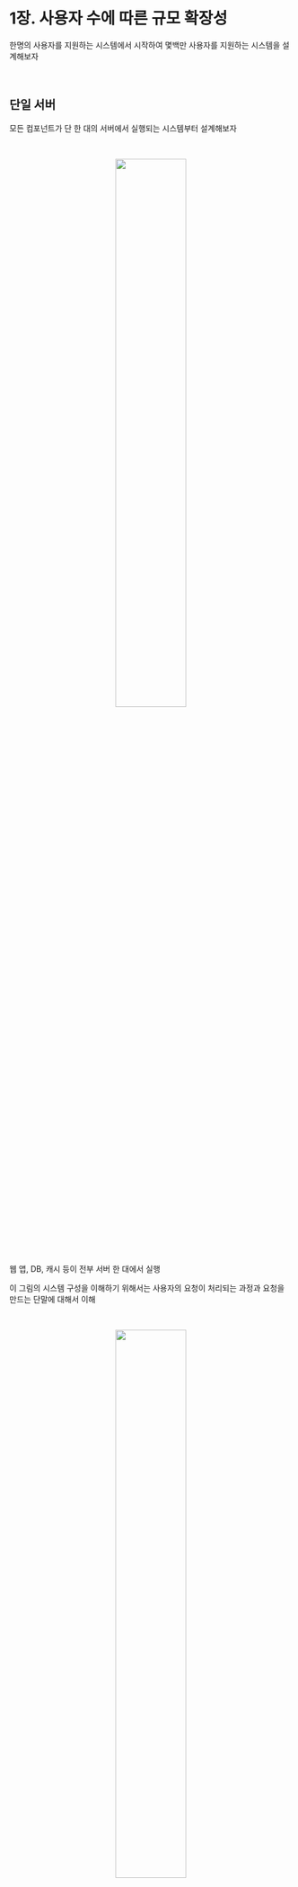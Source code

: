 # 1장. 사용자 수에 따른 규모 확장성

한명의 사용자를 지원하는 시스템에서 시작하여 몇백만 사용자를 지원하는 시스템을 설계해보자

<br>

## 단일 서버

모든 컴포넌트가 단 한 대의 서버에서 실행되는 시스템부터 설계해보자

<br>

<p align="center"><img src="./images/1_1.png" width="50%"></p>

웹 앱, DB, 캐시 등이 전부 서버 한 대에서 실행

이 그림의 시스템 구성을 이해하기 위해서는 사용자의 요청이 처리되는 과정과 요청을 만드는 단말에 대해서 이해

<br>

<p align="center"><img src="./images/1_2.png" width="50%"></p>

사용자의 요청 흐름

1. 사용자는 도메인 이름(api.mysite.com)을 이용하여 웹사이트에 접속

    이 접속을 위해서는 도메인 이름을 DNS에 질의하여 IP 주소로 변환하는 과정 필요

    DNS는 보통 제3 사업자(써드파티)가 제공하는 유료 서비스를 이용

2. DNS 조회 결과로 IP 주소 반환

3. 해당 IP 주소로 HTTP 요청이 전달

4. 요청을 받은 웹 서버는 HTML 페이지나 JSON 형태의 응답을 반환

<br>

실제 요청이 어디서 오는지 살펴보자

웹 앱과 모바일 앱과 구분

- 웹 애플리케이션

    비즈니스 로직, 데이터 저장 등을 처리하기 위해서는 서버 구현용 언어(자바, 파이썬 등)를 사용

    프레젠테이션 용으로는 클라이언트 구현용 언어(HTML, 자바스크립트 등)를 사용

<br>

- 모바일 앱

    모바일 앱과 웹 서버 간 통신을 위해서는 HTTP 프로토콜을 이용

    반환 응답 데이터 포맷은 보통 JSON

<br>

## 데이터베이스

사용자가 늘면 서버 하나로는 부족하기에 여러 서버가 필요

<br>

<p align="center"><img src="./images/1_3.png" width="50%"></p>

하나는 웹/모바일 트래픽 처리 용도, 다른 하나는 DB 용도

웹 계층과 데이터 계층을 분리하면 그 각각을 독립적으로 확장 가능

<br>

### 어떤 DB를 사용할 것인가

RDBMS VS NoSQL

- RDBMS

    MySQL, 오라클, PostgreSQL ...

    자료를 테이블과 열, 칼럼으로 표현

    SQL을 사용하여 여러 테이블에 있는 데이터를 그 관계에 따라 join하여 합칠 수 있음

- NoSQL

    Cassandra, MongoDB, DynamoDB ...

    key-value store, graph store, column store, document store

    join 연산 지원 X

<br>

NoSQL이 바람직한 조건

- 아주 낮은 응답 지연시간이 필요

- 다루는 데이터가 비정형

- 데이터(JSON, YAML ...)를 직렬화(serialize), 역직렬화(deserialize)를 하기만 하면 되는 경우

- 아주 많은 양의 데이터를 저장할 필요

<br>

## 수직적 규모 확장 VS 수평적 규모 확장

수직적 규모 확장 = scale up

- `서버에 고사양 자원(더 좋은 CPU, 더 많은 RAM ...)을 추가하는 행위`

- 서버로 유입되는 트래픽의 양이 적을 때

- 단순함

- 한 대의 서버에 CPU나 메모리를 무한대로 증설할 방법 X

- 장애에 대한 자동 복구(failover) 방안이나 다중화 방안 제시 X

<br>

수평적 규모 확장 = scale out

- `더 많은 서버를 추가하여 성능을 개선하는 행위`

- 대규모 애플리케이션을 지원하는 것에 적절

<br>

### 로드밸런서

부하 분산 집합에 속한 웹 서버들에게 `트래픽 부하를 고르게 분산하는 역할`

<br>

<p align="center"><img src="./images/1_4.png" width="50%"></p>

사용자는 로드밸런서의 공개 IP 주소로 접속

따라서, 웹 서버는 클라이언트의 접속을 직접 처리하지 않음

보안을 위해 서버 간 통신은 사설 IP 주소가 이용됨

사설 IP 주소란 같은 네트워크에 속한 서버 사이의 통신에만 쓰일 수 있는 IP 주소로 인터넷을 통해서는 접속 불가

로드밸런서는 웹 서버와 통신하기 위해 이 사설 주소를 이용

<br>

부하 분산 집합에 또 하나의 웹 서버를 추가하고 나면 failover 문제는 해소되고, 가용성은 향상

- 서버 1이 다운되면 모든 트래픽은 서버 2로 전송 -> 웹 사이트 전체가 다운되는 일 방지

- 트래픽이 가파르게 증가하면 로드밸런서로 대처 가능

<br>

### 데이터베이스 다중화

서버 사이에 Master-Slave 관계를 설정하고 원본은 master에 사본은 slave에 저장

Write는 Master에서만 지원

Slave DB는 Master DB로부터 사본을 전달받고 Read만 지원

INSERT, DELETE, UPDATE (SELECT를 제외한 DML)은 Master DB로만 전달

대부분의 애플리케이션은 Read의 비중이 훨씬 높음

따라서, Slave DB 수가 더 많음

<br>

<p align="center"><img src="./images/1_5.png" width="50%"></p>

<br>

다중화의 이득

- 더 나은 성능
  
    Master-Slave로 나뉘어 분산 처리

    병렬로 처리될 수 있는 query의 수가 늘어나기에 성능 up

- 안정성

    지역적으로 떨어진 여러 장소에 다중화함으로써 데이터 보존

- 가용성

    하나의 DB 서버에 장애가 발생하더라도 다른 서버에 있는 데이터를 가져와 사용

<br>

DB 서버 가운데 하나가 다운되면 어떤 일이 벌어지는가?

- Slave가 1대인데 다운된 경우라면, Read는 한시적으로 모두 Master에게 전달

    바로 새로운 Slave DB가 장애 서버를 대체

- Master가 다운되면 다른 Slave가 Master를 대체

    production 환경에서 Slave에 보관된 데이터가 최신 상태가 아니면?

    없는 데이터는 복구 스크립트를 돌려서 추가

    다중 마스터나 원형 다중화 방식을 도입하면 도움이 될 수 있지만 매우 복잡

<br>

<br>

<p align="center"><img src="./images/1_6.png" width="50%"></p>

1. 사용자는 DNS로부터 로드밸런서의 공개 IP 주소를 받음

2. 사용자는 해당 IP 주소를 사용해 로드밸런스에 접속

3. HTTP 요청은 서버 1이나 서버 2에 전달

4. 웹 서버는 사용자의 데이터를 Slave DB에서 읽음

5. 웹 서버는 SELECT를 제외한 DML을 Master DB로 전달

<br>

응답 시간을 개선하기 위해 캐시와 CDN을 추가해보자

<br>

## 캐시

캐시는 값비싼 연산 결과 또는 자주 참조되는 데이터를 메모리에 두고 뒤 이은 요청이 빨리 처리될 수 있도록 하는 저장소

웹 페이지를 새로고침할 때마다 표시할 데이터를 가져오기 위해 한 번 이상의 DB 호출이 발생

애플리케이션의 성능은 DB를 얼마나 자주 호출하느냐에 크게 좌우

캐시는 해당 문제를 완화할 수 있음

<br>

### 캐시 계층

캐시 계층은 데이터가 잠시 보관되는 곳으로 DB보다 훨씬 빠름

별도의 캐시 계층은 성능 개선 + DB 부하 줄임

<br>

<br>

<p align="center"><img src="./images/1_7.png" width="50%"></p>

1. 요청받은 웹 서버는 캐시에 응답이 저장되어 있는지 확인

2. 저장되어 있다면 해당 데이터를 클라이언트에게 반환

3. 저장되어 있지 않다면 DB query를 통해 데이터를 찾아 캐시에 저장한 뒤 클라이언트에게 반환

이런 캐시 전략을 읽기 주도형 캐시 전략이라고 부름

다양한 캐시 전략이 존재하고 캐시할 데이터 종류, 크기, 액세스 패턴에 맞는 캐시 전략을 선택

<br>

캐시 서버를 이용하는 방법은 캐시 서버들이 제공하는 API를 활용

### 캐시 사용시 유의점

- `캐시는 어떤 상황에 바람직한가?`
  
    캐시는 데이터 갱신은 자주 일어나지 않고, 참조는 빈번하게 일어나면 고려

<br>

- `어떤 데이터를 캐시에 두어야 하는가?`

    캐시는 휘발성 메모리에 두므로 영속적으로 보관할 데이터는 캐시에 X

<br>

- `캐시에 보관된 데이터는 어떻게 만료되는가?`

    만료된 데이터는 캐시에서 삭제

    이에 대한 캐시 정책 마련이 필요

<br>

- `일관성은 어떻게 유지되는가?`

    DB와 캐시의 데이터가 일치하는지 여부가 중요

    여러 지역으로 시스템을 확장하는 경우 DB와 캐시의 일관성을 유지하기는 어려운 문제

    페이스북의 논문 Scaling Memcache at FaceBook 논문을 참고해보자

<br>

- `장애에는 어떻게 대처할 것인가?`

    캐시를 한 대만 두는 경우 SPOF(단일 장애 지점)이 되어버릴 가능성 존재

    SPOF란 어떤 특정 지점에서의 장애가 전체 시스템의 동작을 중단시켜버릴 수 있는 경우를 의미

    SPOF를 피하려면 여러 지역에 걸쳐 캐시 서버를 분산

<br>

- `캐시 메모리는 얼마나 크게 잡을 것인가?`

    너무 작으면 데이터가 너무 자주 캐시에서 밀려나 성능 저하

    캐시를 과할당해서 문제 해결

<br>

- `데이터 방출 정책은 무엇인가?`

    데이터 방출 정책이란 캐시가 꽉 찼을 때 추가 데이터를 넣어야 하는 경우 기존 데이터를 내보내는 것

    LRU(Least Recently Used) 사용

    LFU나 FIFO도 존재

<br>

## CDN(콘텐츠 전송 네트워크)

`CDN은 정적 콘텐츠를 전송하는 데 쓰이는 지리적으로 분산된 서버의 네트워크`

이미지, 비디오, CSS, JS 파일 등을 캐시할 수 있음

<br>

CDN은 어떻게 동작하나?

어떤 사용자가 웹사이트를 방문하면 그 사용자에게 가장 가까운 CDN 서버가 정적 콘텐츠를 전달

멀면 멀수록 천천히 로드

<br>

<p align="center"><img src="./images/1_9.png" width="50%"></p>

<p align="center"><img src="./images/1_10.png" width="50%"></p>

1. 사용자 A가 이미지 URL을 이용해 image.png에 접근

2. CDN 서버의 캐시에 해당 이미지가 없으면 원본 서버에 요청하여 파일을 가져옴

    웹 서버, S3 ...

3. 원본 서버가 파일을 CDN 서버에 반환

4. CDN 서버는 파일을 캐시하고 사용자 A에게 반환

    이미지는 원본 서버에서 올 때 HTTP 헤더에 적힌 TTL(Time To Live)에 명시된 시간이 끝날 때까지 캐시

5. 사용자 B가 같은 이미지에 대한 요청을 CDN 서버에 전송

6. 만료되지 않은 이미지에 대한 요청은 캐시를 통해 처리

<br>

### CDN 사용시 고려해야 할 사항

- 비용

    CDN으로 들어가고 나가는 데이터 전송 양에 따라 요금 측정

<br>

- 적절한 만료 시한 설정

    시의성이 중요한 콘텐츠의 경우 만료 시점 설정 중요

    너무 길면 신선도가 떨어지고, 너무 짧으면 원본 서버에 자주 접속해야 함

<br>

- CDN 장애에 대한 대처 방안

    CDN 자체가 죽었을 경우 웹사이트/애플리케이션이 어떻게 동작해야 하는지 고려

    해당 문제를 감지하여 원본 서버로부터 직접 콘텐츠를 가져오도록 구성

<br>

- 콘텐츠 무효화 방법

    아직 만료되지 않은 콘텐츠라고 하더라도 아래 방법 중 하나를 사용하면 CDN에서 제거 가능

    - CDN 사업자가 제공하는 API를 이용하여 콘텐츠 무효화
  
    - 콘텐츠의 다른 버전을 서비스하도록 오브젝트 버저닝 이용

<br>

<br>

<p align="center"><img src="./images/1_11.png" width="50%"></p>

변화된 부분

- 정적 콘텐츠는 더이상 웹 서버를 통해 서비스되지 않으며, CDN을 통해 제공

- 캐시가 DB의 부하를 줄여줌

<br>

## 무상태(stateless) 웹 계층

이제 웹 계층을 수평적으로 확장하는 방법을 고민할 차례

상태 정보(사용자 세션 데이터와 같은)를 웹 계층에서 제거해야 함

상태 정보를 RDBMS나 NoSQL같은 지속성 저장소에 보관하고 필요할 때 가져오게끔

이렇게 구성된 웹 계층을 무상태 웹 계층이라고 부름

<br>

### 상태 정보 의존적인 아키텍처

상태 정보를 보관하는 서버와 그렇지 않은 서버 사이의 차이가 존재

상태 정보를 보관하는 서버는 클라이언트 정보를 유지하여 요청들 사이에 공유되도록 함

무상태 서버에는 이런 장치 X

<br>

<p align="center"><img src="./images/1_12.png" width="50%"></p>

각각 사용자를 인증하기 위해 자신의 상태 정보가 있는 서버에 요청해야 하는 것이 문제

로드밸런서가 이를 지원하기 위해 고정 세션이라는 기능을 제공하지만 로드밸런서에 부담을 줌

<br>

### 무상태 아키텍처

<br>

<p align="center"><img src="./images/1_13.png" width="50%"></p>

이 구조는 사용자로부터 HTTP 요청은 어떤 웹 서버로도 전달 가능

웹 서버가 상태 정보가 필요할 경우 공유 저장소로부터 데이터를 가져옴

따라서 상태 정보는 웹 서버로부터 물리적으로 분리

이런 구조는 단순하고, 안정적이고, 규모 확장이 쉬움

<br>

<p align="center"><img src="./images/1_14.png" width="50%"></p>

세션 데이터를 웹 계층에서 분리하고 지속성 데이터 보관소에 저장하도록 만듦

이 공유 저장소는 RDBMS or Memcached/Redis 같은 캐시 시스템 or NoSQL

여기서는 NoSQL을 사용하였는데 규모 확장이 간편해서

(1)의 자동 규모 확장(AutoScaling)은 트래픽 양에 따라 웹 서버를 자동으로 추가하거나 삭제하는 기능

상태 정보가 웹 서버들로부터 제거됐으므로, 트래픽 양에 따라 웹 서버를 넣거나 빼기만 하면 자동으로 규모를 확장할 수 있음

<br>

## 데이터 센터

<br>

<p align="center"><img src="./images/1_15.png" width="50%"></p>

장애가 없는 상황에서 사용자는 가장 가까운 데이터 센터로 안내, 이를 지리적 라우팅이라고 부름

geoDNS는 사용자의 위치에 따라 도메인 이름을 어떤 IP 주소로 변환할지 결정할 수 있도록 해주는 DNS 서비스

<br>

<p align="center"><img src="./images/1_16.png" width="50%"></p>

데이터 센터 중 하나에 심각한 장애가 발생하면 모든 트래픽은 장애가 없는 데이터 센터로 전송

<br>

다중 데이터센터 아키텍처를 만드려면 몇 가지를 해결해야 함

- 트래픽 우회

    올바른 데이터 센터로 트래픽을 보내는 효과적인 방법을 찾아야 함

<br>

- 데이터 동기화

    데이터센터마다 별도의 DB를 사용하고 있지만 failover되어 트래픽이 다른 DB로 우회된다고 해도

    해당 데이터센터에는 찾는 데이터가 없을수도

    데이터를 여러 데이터센터에 걸쳐 다중화하는 것으로 해결

<br>

- 테스트와 배포

    여러 데이터센터를 사용하도록 시스템이 구성된 상황이라면 여러 위치에서 테스트를 해봐야 함

<br>

시스템을 더 큰 규모로 확장하기 위해서는 시스템의 컴포넌트를 분리하여 각기 독립적으로 확장될 수 있도록 해야 함

`메시지 큐는 많은 실제 분산 시스템이 해당 문제를 풀기 위해 사용하는 핵심 전략 중 하나`

<br>

## 메시지 큐

`메시지 큐는 메시지의 무손실(메시지 큐에 일단 보관된 메시지는 소비자가 꺼낼 때까지 안전히 보관된다는 특성)을 보장하는 비동기 통신을 지원하는 컴포넌트`

메시지의 버퍼 역할(모아서 쌓아 놓음)을 하며 비동기적으로 전송

생산자 또는 발행자(producer/publisher)라고 불리는 입력 서비스가 메시지를 만들어서 메시지 큐에 발행(publish)

큐에는 보통 소비자 또는 구독자(consumer/subscriber)라 불리는 서비스 혹은 서버가 연결되어 있는데 메시지를 받아 그에 맞는 동작을 수행하는 역할

 <br>

<p align="center"><img src="./images/1_17.png" width="50%"></p>

<br>

메시지 큐를 이용하면 서비스 또는 서버 간의 결합이 느슨해져서 안정적 애플리케이션을 구성하기 좋음

생산자는 소비자 프로세스가 다운되어 있어도 발행이 가능하고 소비자는 생산자 서비스가 가용한 상태가 아니더라도 메시지 수신이 가능

<br>

이미지의 크로핑, 샤프닝, 블러링 등을 지원하는 사진 보정 애플리케이션을 만든다고 하자

이런 보정은 시간이 오래걸리는 프로세스이므로 비동기적으로 처리하면 편함

<br>

<p align="center"><img src="./images/1_18.png" width="50%"></p>

웹 서버는 사진 보정 작업을 메시지 큐에 넣고

사진 보정 작업 프로세스들은 이 작업을 메시지 큐에 꺼내어 비동기적으로 완료

<br>

## 로그, 메트릭 그리고 자동화

사업 규모가 커지면 로그, 메트릭, 자동화는 필수

- 로그

    에러 로그를 모니터링하는 것은 중요

    시스템의 오류와 문제를 찾을 수 있기 떄문

    로그를 단일 서비스로 모아주는 도구를 활용

<br>

- 메트릭

    사업 현황에 관한 유용한 정보를 얻을 수 있고, 시스템의 현재 상태를 파악

    호스트 단위 메트릭(CPU, 메모리, 디스크 I/O ...)

    종합 메트릭(DB 계층의 성능, 캐시 계층의 성능 ...)

    핵심 비즈니스 메트릭(일별 능동 사용자, 수익 ...)

<br>

- 자동화

    생산성을 높이기 위해 사용

    CI/CD

<br>

### 메시지 큐, 로그, 메트릭, 자동화 등을 반영하여 수정한 설계안

<br>

<p align="center"><img src="./images/1_19.png" width="50%"></p>

<br>

## DB의 규모 확장

DB의 규모를 확장하는 두가지 접근법

- 수직적 규모 확장법(scale up)

- 수평적 규모 확장법(scale out)

### 수직적 확장

`서버에 고사양 자원(더 좋은 CPU, 더 많은 RAM ...)을 추가하는 행위`

CPU, RAM 등을 무한 증설 불가

SPOF로 위한 위험성 큼

고비용

<br>

### 수평적 확장

샤딩이라고 부르는데, 더 많은 서버를 추가함으로써 성능 향상

`샤딩은 DB를 샤드라고 부르는 작은 단위로 분할하는 기술`

<br>

<p align="center"><img src="./images/1_21.png" width="50%"></p>

데이터를 어느 샤드에 넣을 지는 사용자 ID에 따라

이 사례에서는 user_id % 4를 해시 함수로 사용하여 데이터가 보관되는 샤드를 정함

<br>

<p align="center"><img src="./images/1_22.png" width="50%"></p>

<br>

샤딩 전략을 구현할 때 고려해야 할 가장 중요한 것은 샤딩 키(파티션 키)를 어떻게 정하느냐

데이터가 어떻게 분산될지 정하는 하나 이상의 칼럼으로 구성

샤딩 키를 정할 떄는 데이터를 고르게 분할할 수 있도록 하는 게 중요

<br>

샤딩이 풀어야 할 문제들

- 데이터의 재 샤딩

    하나의 샤드로는 더 이상 감당 못할 떄

    샤드간 데이터 분포가 균등하지 못하여 어떤 샤드에 할당된 공간 소모가 다른 샤드에 비해 빠를 때

    이런 현상 발생 시 샤드 키를 계산하는 함수를 변경하고 데이터를 재배치

<br>

- 유명인사 문제

    핫스팟 키 문제라고도 부름

    특정 샤드에 query가 집중되어 서버에 과부하가 걸리는 문제

<br>

- 조인과 비정규화

    여러 샤드에 걸친 데이터를 조인하기가 힘들어짐

    DB를 비정규화하여 하나의 테이블에서 query가 수행될 수 있도록 하는 것이 해결 방법이 될수도

<br>

<br>

<p align="center"><img src="./images/1_23.png" width="50%"></p>

<br>

## 백만 사용자, 그리고 그 이상

시스템 규모 확장은 지속적이고 반복적인 과정

- 웹 계층은 무상태 계층으로

- 모든 계층에 다중화 도입

- 가능한 많은 데이터를 캐시

- 여러 데이터 센터 지원

- CDN 활용

- 데이터 계층은 샤딩을 통해 규모 확장

- 각 계층은 독립적 서비스로 분할

- 시스템을 지속적으로 모니터링하고 자동화 도구들을 활용
